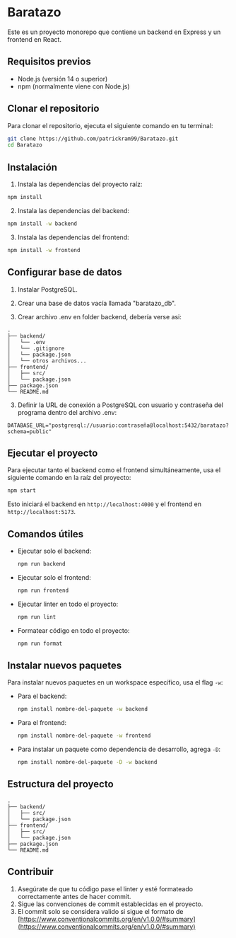 # Baratazo

Este es un proyecto monorepo que contiene un backend en Express y un frontend en React.

## Requisitos previos

- Node.js (versión 14 o superior)
- npm (normalmente viene con Node.js)

## Clonar el repositorio

Para clonar el repositorio, ejecuta el siguiente comando en tu terminal:

```bash
git clone https://github.com/patrickram99/Baratazo.git
cd Baratazo
```

## Instalación

1. Instala las dependencias del proyecto raíz:

```bash
npm install
```

2. Instala las dependencias del backend:

```bash
npm install -w backend
```

3. Instala las dependencias del frontend:

```bash
npm install -w frontend
```

## Configurar base de datos

1. Instalar PostgreSQL.

2. Crear una base de datos vacía llamada "baratazo_db".

3. Crear archivo .env en folder backend, debería verse asi:

```
.
├── backend/
│   └── .env
│   └── .gitignore
│   └── package.json
│   └── otros archivos...
├── frontend/
│   ├── src/
│   └── package.json
├── package.json
└── README.md
```

3. Definir la URL de conexión a PostgreSQL con usuario y contraseña del programa dentro del archivo .env:

```
DATABASE_URL="postgresql://usuario:contraseña@localhost:5432/baratazo?schema=public"
```

## Ejecutar el proyecto

Para ejecutar tanto el backend como el frontend simultáneamente, usa el siguiente comando en la raíz del proyecto:

```bash
npm start
```

Esto iniciará el backend en `http://localhost:4000` y el frontend en `http://localhost:5173`.

## Comandos útiles

- Ejecutar solo el backend:

  ```bash
  npm run backend
  ```

- Ejecutar solo el frontend:

  ```bash
  npm run frontend
  ```

- Ejecutar linter en todo el proyecto:

  ```bash
  npm run lint
  ```

- Formatear código en todo el proyecto:
  ```bash
  npm run format
  ```

## Instalar nuevos paquetes

Para instalar nuevos paquetes en un workspace específico, usa el flag `-w`:

- Para el backend:

  ```bash
  npm install nombre-del-paquete -w backend
  ```

- Para el frontend:

  ```bash
  npm install nombre-del-paquete -w frontend
  ```

- Para instalar un paquete como dependencia de desarrollo, agrega `-D`:
  ```bash
  npm install nombre-del-paquete -D -w backend
  ```

## Estructura del proyecto

```
.
├── backend/
│   ├── src/
│   └── package.json
├── frontend/
│   ├── src/
│   └── package.json
├── package.json
└── README.md
```

## Contribuir

1. Asegúrate de que tu código pase el linter y esté formateado correctamente antes de hacer commit.
2. Sigue las convenciones de commit establecidas en el proyecto.
3. El commit solo se considera valido si sigue el formato de [https://www.conventionalcommits.org/en/v1.0.0/#summary](https://www.conventionalcommits.org/en/v1.0.0/#summary)
